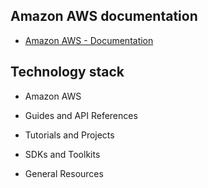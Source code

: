 ## Amazon AWS documentation

- [Amazon AWS - Documentation](https://docs.aws.amazon.com)

## Technology stack
* Amazon AWS


* Guides and API References
* Tutorials and Projects
* SDKs and Toolkits
* General Resources